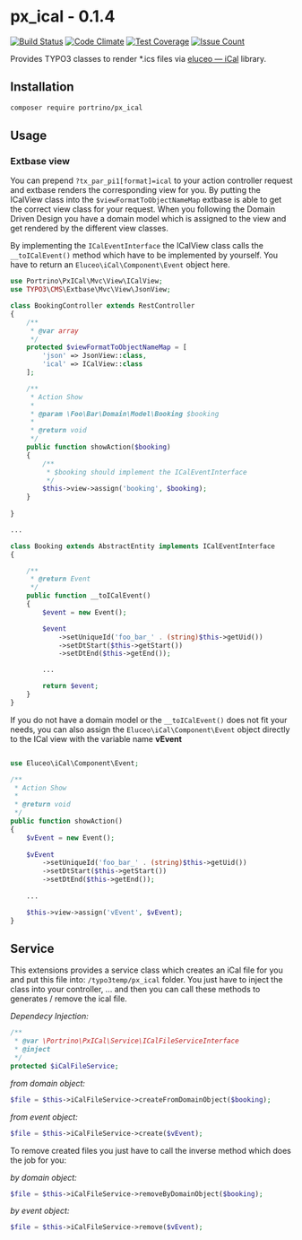 # px_ical - 0.1.4
[![Build Status](https://travis-ci.org/portrino/px_ical.svg?branch=master)](https://travis-ci.org/portrino/px_ical) [![Code Climate](https://codeclimate.com/github/portrino/px_ical/badges/gpa.svg)](https://codeclimate.com/github/portrino/px_ical)
                                                                                                                                                                 [![Test Coverage](https://codeclimate.com/github/portrino/px_ical/badges/coverage.svg)](https://codeclimate.com/github/portrino/px_ical/coverage)
                                                                                                                                                                 [![Issue Count](https://codeclimate.com/github/portrino/px_ical/badges/issue_count.svg)](https://codeclimate.com/github/portrino/px_ical)

Provides TYPO3 classes to render *.ics files via [eluceo — iCal](https://github.com/markuspoerschke/iCal) library.

## Installation

```sh
composer require portrino/px_ical
```

## Usage

### Extbase view

You can prepend `?tx_par_pi1[format]=ical` to your action controller request and extbase 
renders the corresponding view for you. By putting the ICalView class into the `$viewFormatToObjectNameMap`
extbase is able to get the correct view class for your request. When you following the Domain Driven Design
you have a domain model which is assigned to the view and get rendered by the different view classes.

By implementing the `ICalEventInterface` the ICalView class calls the `__toICalEvent()` method which 
have to be implemented by yourself. You have to return an `Eluceo\iCal\Component\Event` object here.

```php
use Portrino\PxICal\Mvc\View\ICalView;
use TYPO3\CMS\Extbase\Mvc\View\JsonView;

class BookingController extends RestController
{
    /**
     * @var array
     */
    protected $viewFormatToObjectNameMap = [
        'json' => JsonView::class,
        'ical' => ICalView::class
    ];

    /**
     * Action Show
     *
     * @param \Foo\Bar\Domain\Model\Booking $booking
     *
     * @return void
     */
    public function showAction($booking)
    {
        /**
         * $booking should implement the ICalEventInterface
         */
        $this->view->assign('booking', $booking);
    }
    
}

...

class Booking extends AbstractEntity implements ICalEventInterface
{

    /**
     * @return Event
     */
    public function __toICalEvent()
    {
        $event = new Event();

        $event
            ->setUniqueId('foo_bar_' . (string)$this->getUid())
            ->setDtStart($this->getStart())
            ->setDtEnd($this->getEnd());

        ...

        return $event;
    }
}
```

If you do not have a domain model or the `__toICalEvent()` does not fit your needs, you can also assign the
`Eluceo\iCal\Component\Event` object directly to the ICal view with the variable name **vEvent**

```php

use Eluceo\iCal\Component\Event;

/**
 * Action Show
 *
 * @return void
 */
public function showAction()
{
    $vEvent = new Event();
    
    $vEvent
        ->setUniqueId('foo_bar_' . (string)$this->getUid())
        ->setDtStart($this->getStart())
        ->setDtEnd($this->getEnd());
        
    ...

    $this->view->assign('vEvent', $vEvent);
}

```

## Service

This extensions provides a service class which creates an iCal file for you and put this file into: `/typo3temp/px_ical` folder.
You just have to inject the class into your controller, ... and then you can call these methods to generates / remove the ical file.

_Dependecy Injection:_

```php
/**
 * @var \Portrino\PxICal\Service\ICalFileServiceInterface
 * @inject
 */
protected $iCalFileService;
```


_from domain object:_

```php
$file = $this->iCalFileService->createFromDomainObject($booking);
```
_from event object:_

```php
$file = $this->iCalFileService->create($vEvent);
```


To remove created files you just have to call the inverse method which does the job for you:

_by domain object:_
```php
$file = $this->iCalFileService->removeByDomainObject($booking);
```

_by event object:_
```php
$file = $this->iCalFileService->remove($vEvent);
```
